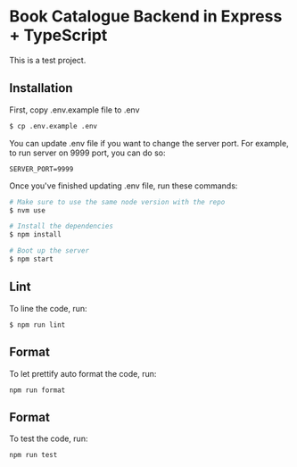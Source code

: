 # Book Catalogue Backend in Express + TypeScript

This is a test project.

## Installation

First, copy .env.example file to .env

```bash
$ cp .env.example .env
```

You can update .env file if you want to change the server port. For example, to run server on 9999 port, you can do so:

```
SERVER_PORT=9999
```

Once you've finished updating .env file, run these commands:

```bash
# Make sure to use the same node version with the repo
$ nvm use

# Install the dependencies
$ npm install

# Boot up the server
$ npm start
```

## Lint

To line the code, run:

```
$ npm run lint
```

## Format

To let prettify auto format the code, run:

```
npm run format
```

## Format

To test the code, run:

```
npm run test
```
